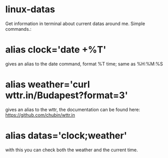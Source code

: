 # linux-datas
Get information in terminal about current datas around me.
Simple commands.:

# alias clock='date +%T' 
gives an alias to the date command, format %T time; same as %H:%M:%S

# alias weather='curl wttr.in/Budapest?format=3'
gives an alias to the wttr, the documentation can be found here: 
https://github.com/chubin/wttr.in
# alias datas='clock;weather'
with this you can check both the weather and the current time.
